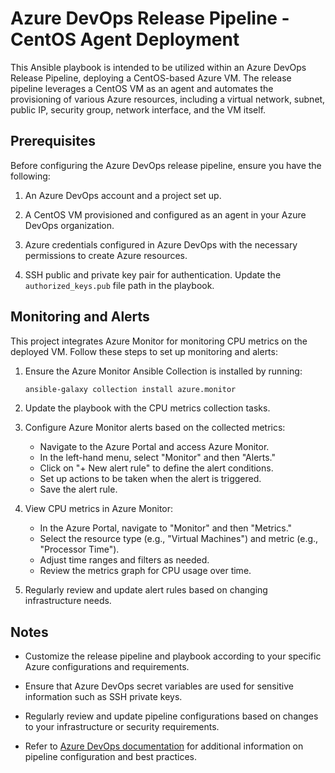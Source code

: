 # Azure DevOps Release Pipeline - CentOS Agent Deployment

This Ansible playbook is intended to be utilized within an Azure DevOps Release Pipeline, deploying a CentOS-based Azure VM. The release pipeline leverages a CentOS VM as an agent and automates the provisioning of various Azure resources, including a virtual network, subnet, public IP, security group, network interface, and the VM itself.

## Prerequisites

Before configuring the Azure DevOps release pipeline, ensure you have the following:

1. An Azure DevOps account and a project set up.

2. A CentOS VM provisioned and configured as an agent in your Azure DevOps organization.

3. Azure credentials configured in Azure DevOps with the necessary permissions to create Azure resources.

4. SSH public and private key pair for authentication. Update the `authorized_keys.pub` file path in the playbook.

## Monitoring and Alerts

This project integrates Azure Monitor for monitoring CPU metrics on the deployed VM. Follow these steps to set up monitoring and alerts:

1. Ensure the Azure Monitor Ansible Collection is installed by running:
   ```bash
   ansible-galaxy collection install azure.monitor
   ```

2. Update the playbook with the CPU metrics collection tasks.

3. Configure Azure Monitor alerts based on the collected metrics:
   - Navigate to the Azure Portal and access Azure Monitor.
   - In the left-hand menu, select "Monitor" and then "Alerts."
   - Click on "+ New alert rule" to define the alert conditions.
   - Set up actions to be taken when the alert is triggered.
   - Save the alert rule.

4. View CPU metrics in Azure Monitor:
   - In the Azure Portal, navigate to "Monitor" and then "Metrics."
   - Select the resource type (e.g., "Virtual Machines") and metric (e.g., "Processor Time").
   - Adjust time ranges and filters as needed.
   - Review the metrics graph for CPU usage over time.

5. Regularly review and update alert rules based on changing infrastructure needs.


## Notes

- Customize the release pipeline and playbook according to your specific Azure configurations and requirements.

- Ensure that Azure DevOps secret variables are used for sensitive information such as SSH private keys.

- Regularly review and update pipeline configurations based on changes to your infrastructure or security requirements.

- Refer to [Azure DevOps documentation](https://docs.microsoft.com/en-us/azure/devops/pipelines/) for additional information on pipeline configuration and best practices.
